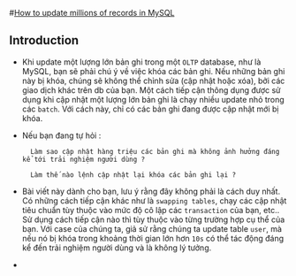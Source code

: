#[How to update millions of records in MySQL](https://www.startdataengineering.com/post/update-mysql-in-batch/)

## Introduction

- Khi update một lượng lớn bản ghi trong một `OLTP` database, như là MySQL, bạn sẽ phải chú ý về việc khóa các bản ghi. Nếu những bản ghi này bị khóa, chúng sẽ không thể chỉnh sửa (cập nhật hoặc xóa), bởi các giao dịch khác trên db của bạn. Một cách tiếp cận thông dụng được sử dụng khi cập nhật một lượng lớn bản ghi là chạy nhiều update nhỏ trong các `batch`. Với cách này, chỉ có các bản ghi đang được cập nhật mới bị khóa.
- Nếu bạn đang tự hỏi :
  ```terminal
    Làm sao cập nhật hàng triệu các bản ghi mà không ảnh hưởng đáng kể tới trải nghiệm người dùng ?
  ```

  ```terminal
    Làm thế nào lệnh cập nhật lại khóa các bản ghi lại ?

  ```

- Bài viết này dành cho bạn, lưu ý rằng đây không phải là cách duy nhất. Có những cách tiếp cận khác như là `swapping tables`, chạy các cập nhật tiêu chuẩn tùy thuộc vào mức độ cô lập các `transaction` của bạn, etc.. Sử dụng cách tiếp cận nào thì tùy thuộc vào từng trường hợp cụ thể của bạn. Với case của chúng ta, giả sử rằng chúng ta update table `user`, mà nếu nó bị khóa trong khoảng thời gian lớn hơn `10s` có thể tác động đáng kể đến trải nghiệm người dùng và là không lý tưởng.
- 